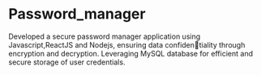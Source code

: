 # Password_manager

Developed a secure password manager application using Javascript,ReactJS and Nodejs, ensuring data confidentiality through encryption and decryption.
Leveraging MySQL database for efficient and secure storage of user credentials.
